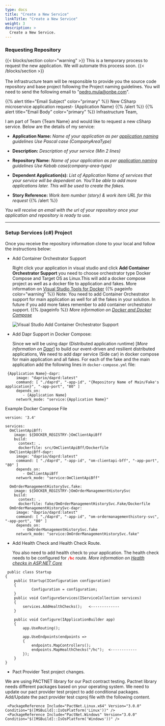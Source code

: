 ```yaml
---
type: docs
title: "Create a New Service"
linkTitle: "Create a New Service"
weight: 3
description: >
  Create a New Service.
---
```


### Requesting Repository
{{< blocks/section color="warning" >}}
This is a temporary process to request the new application. We will automate this process soon.
{{< /blocks/section >}}
\
\
The infrastructure team will be responsible to provide you the source code repository and base project following the Project naming guidelines.
You will need to send the following email to "pedro.mula@onbe.com".

{{% alert title="Email Subject" color="primary" %}}
New CSharp microservice application request- {Application Name}
{{% /alert %}}
{{% alert title="Email Body" color="primary" %}}
Infrastructure Team,

I am part of Team {Team Name} and would like to request a new cSharp service. Below are the details of my service:

- **Application Name:** _Name of your application as per [application naming](/docs/iteration-6-start/c-sharp-microservice-naming) guidelines Use Pascal case (CompanyAreaType)_

- **Description:** _Description of your service (Min 2 lines)_
- **Repository Name:** _Name of your application as per [application naming](/docs/iteration-6-start/c-sharp-microservice-naming) guidelines Use Kebab case(company-area-type)_
- **Dependent Application(s):** _List of Application Name of services that your service will be dependent on. You'll be able to add more applications later. This will be used to create the fakes._
- **Story Reference:** _Work item number (story) & work item URL for this request_
  {{% /alert %}}

_You will receive an email with the url of your repository once your application and repository is ready to use._

---

### Setup Services (c#) Project
Once you receive the repository information clone to your local and follow the instructions below: 
<a name="csharp-add-container-orchestrator"></a>
- Add Container Orchestrator Support 
  
  Right click your application in visual studio and click **Add Container Orchestrator Support** you need to choose orchestrator type Docker Compose and Target OS as Linux.This will add a docker compose project as well as a docker file to application and fakes.  More information on [Visual Studio Tools for Docker](https://docs.microsoft.com/en-us/dotnet/architecture/containerized-lifecycle/design-develop-containerized-apps/visual-studio-tools-for-docker)
{{% pageinfo color="warning" %}}
Note: You need to add Container Orchestrator support for main application as well for all the fakes in your solution.
In future if you add more fakes remember to add container orchestrator support.
{{% /pageinfo %}}
_More information on  [Docker and Docker Compose](https://docs.docker.com/compose/)_

  ![Visual Studio Add Container Orchestrator Support](/images/ContinuousDeployment/AddContainerOrchestratorSupport.jpg)
  
  

- Add Dapr Support in Docker Compose:
  
  Since we will be using dapr (Distributed application runtime) [_More information on [Dapr](https://docs.dapr.io/)_] to build our event-driven and resilient distributed applications, We need to add dapr service (Side car) in docker compose for main application and all fakes. For each of the fake and the main application add the following lines in ```docker-compose.yml``` file: 
   
```
 {Application Name}-dapr:
     image: "daprio/daprd:latest"
     command: [ "./daprd", "-app-id", "{Repository Name of Main/Fake's application}", "-app-port", "80" ]
     depends_on:
        - {Application Name}
     network_mode: "service:{Application Name}" 

  ```
  
  Example Docker Compose File

```
version: '3.4'

services:
  OmClientApiBff:
    image: ${DOCKER_REGISTRY-}OmClientApiBff
    build:
      context: .
      dockerfile: src/OmClientApiBff/Dockerfile
  OmClientApiBff-dapr:
     image: "daprio/daprd:latest"
     command: [ "./daprd", "-app-id", "om-clientapi-bff", "-app-port", "80" ]
     depends_on:
        - OmClientApiBff
     network_mode: "service:OmClientApiBff" 

  OmOrderManagementHistorySvc.fake:
    image: ${DOCKER_REGISTRY-}OmOrderManagementHistorySvc
    build:
      context: .
      dockerfile: fake/OmOrderManagementHistorySvc.Fake/Dockerfile
  OmOrderManagementHistorySvc-dapr:
     image: "daprio/daprd:latest"
     command: [ "./daprd", "-app-id", "om-ordermanagementhistory-svc", "-app-port", "80" ]
     depends_on:
        - OmOrderManagementHistorySvc.fake
     network_mode: "service:OmOrderManagementHistorySvc.fake" 
```

- Add Health Check and Health Check Route.<a name="csharp-add-healthcheck"></a>
  
  You also need to add health check to your application. The health check needs to be configured for <font color="red">**```/hc```**</font> route. 
_More information on [Health checks in ASP.NET Core](https://docs.microsoft.com/en-us/aspnet/core/host-and-deploy/health-checks?view=aspnetcore-5.0)_

```
 public class Startup
{
    public Startup(IConfiguration configuration)
    {
            Configuration = configuration;
    }
    public void ConfigureServices(IServiceCollection services)
    {
        services.AddHealthChecks();   <-------------
    }

    public void Configure(IApplicationBuilder app)
    {
        app.UseRouting();

        app.UseEndpoints(endpoints =>
        {
            endpoints.MapControllers();
            endpoints.MapHealthChecks("/hc");  <------------
        });
    }
}
``` 
- Pact Provider Test project changes.<a name="csharp-pactprovidertestchanges"></a>

We are using PACTNET library for our Pact contract testing. Pactnet library needs different packages based on your operating system. We need to update our pact provider test project to add conditional packages. Add/Update the pact provider test csproj file with the following content.

```
 <PackageReference Include="PactNet.Linux.x64" Version="3.0.0" Condition="$([MSBuild]::IsOsPlatform('Linux'))" />
 <PackageReference Include="PactNet.Windows" Version="3.0.0" Condition="$([MSBuild]::IsOsPlatform('Windows'))" />

``` 

